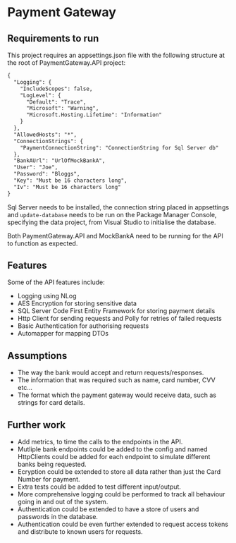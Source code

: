 # Payment Gateway

## Requirements to run

This project requires an appsettings.json file with the following structure at the root of PaymentGateway.API project:

````markdown
{
  "Logging": {
    "IncludeScopes": false,
    "LogLevel": {
      "Default": "Trace",
      "Microsoft": "Warning",
      "Microsoft.Hosting.Lifetime": "Information"
    }
  },
  "AllowedHosts": "*",
  "ConnectionStrings": {
    "PaymentConnectionString": "ConnectionString for Sql Server db"
  },
  "BankAUrl": "UrlOfMockBankA",
  "User": "Joe",
  "Password": "Bloggs",
  "Key": "Must be 16 characters long",
  "Iv": "Must be 16 characters long"
}

````

Sql Server needs to be installed, the connection string placed in appsettings and `update-database` needs to be run on the Package Manager Console, specifying the data project, from Visual Studio to initialise the database.

Both PaymentGateway.API and MockBankA need to be running for the API to function as expected.

## Features

Some of the API features include:

* Logging using NLog
* AES Encryption for storing sensitive data
* SQL Server Code First Entity Framework for storing payment details
* Http Client for sending requests and Polly for retries of failed requests
* Basic Authentication for authorising requests
* Automapper for mapping DTOs 

## Assumptions

* The way the bank would accept and return requests/responses. 
* The information that was required such as name, card number, CVV etc... 
* The format which the payment gateway would receive data, such as strings for card details.

## Further work

* Add metrics, to time the calls to the endpoints in the API.  
* Mutliple bank endpoints could be added to the config and named HttpClients could be added for each endpoint to simulate different banks being requested. 
* Ecryption could be extended to store all data rather than just the Card Number for payment. 
* Extra tests could be added to test different input/output.
* More comprehensive logging could be performed to track all behaviour going in and out of the system. 
* Authentication could be extended to have a store of users and passwords in the database. 
* Authentication could be even further extended to request access tokens and distribute to known users for requests.